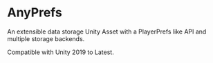 # AnyPrefs
 An extensible data storage Unity Asset with a PlayerPrefs like API and multiple storage backends.

 Compatible with Unity 2019 to Latest.

